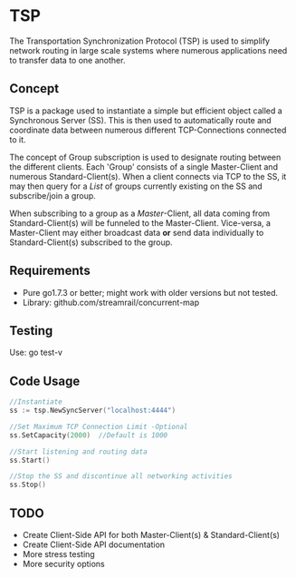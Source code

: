 # TSP
The Transportation Synchronization Protocol (TSP) is used to simplify network routing in large scale systems where numerous 
applications need to transfer data to one another.

## Concept
TSP is a package used to instantiate a simple but efficient object called a Synchronous Server (SS). This is then used to automatically 
route and coordinate data between numerous different TCP-Connections connected to it.  

The concept of Group subscription is used to designate routing between the different clients.  Each 'Group' consists of a single 
Master-Client and numerous Standard-Client(s).  When a client connects via TCP to the SS, it may then query for a _List_ of groups 
currently existing on the SS and subscribe/join a group.  

When subscribing to a group as a _Master_-Client, all data coming from Standard-Client(s) will be funneled to the Master-Client. 
Vice-versa, a Master-Client may either broadcast data **or** send data individually to Standard-Client(s) subscribed to the group.

## Requirements
+ Pure go1.7.3 or better; might work with older versions but not tested.
+ Library: github.com/streamrail/concurrent-map

## Testing
Use: go test-v

## Code Usage
```go
//Instantiate
ss := tsp.NewSyncServer("localhost:4444")

//Set Maximum TCP Connection Limit -Optional
ss.SetCapacity(2000)  //Default is 1000

//Start listening and routing data
ss.Start()

//Stop the SS and discontinue all networking activities
ss.Stop()

```
## TODO
+ Create Client-Side API for both Master-Client(s) & Standard-Client(s)
+ Create Client-Side API documentation
+ More stress testing
+ More security options
